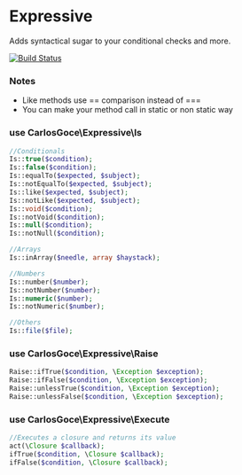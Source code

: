 Expressive
==========
Adds syntactical sugar to your conditional checks and more.

[![Build Status](https://travis-ci.org/carlosgoce/expressive.svg?branch=master)](https://travis-ci.org/carlosgoce/expressive)

### Notes
- Like methods use == comparison instead of ===
- You can make your method call in static or non static way

### use CarlosGoce\Expressive\Is
```php
//Conditionals
Is::true($condition);
Is::false($condition);
Is::equalTo($expected, $subject);
Is::notEqualTo($expected, $subject);
Is::like($expected, $subject);
Is::notLike($expected, $subject);
Is::void($condition);
Is::notVoid($condition);
Is::null($condition);
Is::notNull($condition);

//Arrays
Is::inArray($needle, array $haystack);

//Numbers
Is::number($number);
Is::notNumber($number);
Is::numeric($number);
Is::notNumeric($number);

//Others
Is::file($file);
```

### use CarlosGoce\Expressive\Raise
```php
Raise::ifTrue($condition, \Exception $exception);
Raise::ifFalse($condition, \Exception $exception);
Raise::unlessTrue($condition, \Exception $exception);
Raise::unlessFalse($condition, \Exception $exception);
```

### use CarlosGoce\Expressive\Execute
```php
//Executes a closure and returns its value
act(\Closure $callback);
ifTrue($condition, \Closure $callback);
ifFalse($condition, \Closure $callback);
```
